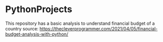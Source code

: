 # PythonProjects

This repository has a basic analysis to understand financial budget of a country
source: https://thecleverprogrammer.com/2021/04/05/financial-budget-analysis-with-python/
